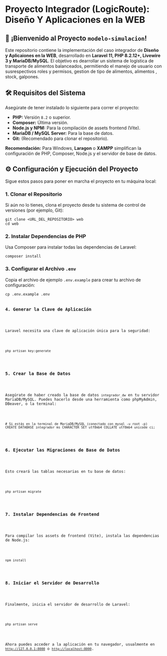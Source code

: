 <!DOCTYPE html>
<html lang="es">
<head>
    <meta charset="UTF-8">
    <meta name="viewport" content="width=device-width, initial-scale=1.0">
</head>
<body>
    <h1>Proyecto Integrador (LogicRoute): Diseño Y Aplicaciones en la WEB</h1>
    <h2><span class="section-icon">🚀</span> ¡Bienvenido al Proyecto <code>modelo-simulacion</code>!</h2>
    <p>
        Este repositorio contiene la implementación del caso integrador de <strong>Diseño y Aplicaiones en la WEB</strong>, desarrollado en <strong>Laravel 11, PHP 8.2.12+, Livewire 3 y MariaDB/MySQL</strong>. El objetivo es dearrollar un sistema de logística de transporte de alimentos balanceados, permitiendo el manejo de usuario con susrespectivos roles y permisos, gestion de tipo de alimentos, alimentos , stock, galpones.
    </p>
    <h2><span class="section-icon">🛠️</span> Requisitos del Sistema</h2>
    <p>Asegúrate de tener instalado lo siguiente para correr el proyecto:</p>
    <ul>
        <li><strong>PHP:</strong> Versión <code>8.2</code> o superior.</li>
        <li><strong>Composer:</strong> Última versión.</li>
        <li><strong>Node.js y NPM:</strong> Para la compilación de assets frontend (Vite).</li>
        <li><strong>MariaDB / MySQL Server:</strong> Para la base de datos.</li>
        <li><strong>Git:</strong> (Recomendado para clonar el repositorio).</li>
    </ul>
    <div class="highlight note">
        <strong>Recomendación:</strong> Para Windows, <strong>Laragon</strong> o <strong>XAMPP</strong> simplifican la configuración de PHP, Composer, Node.js y el servidor de base de datos.
    </div>
    <h2><span class="section-icon">⚙️</span> Configuración y Ejecución del Proyecto</h2>
    <p>Sigue estos pasos para poner en marcha el proyecto en tu máquina local:</p>
    <h3>1. Clonar el Repositorio</h3>
    <p>Si aún no lo tienes, clona el proyecto desde tu sistema de control de versiones (por ejemplo, Git):</p>
    <pre><code>git clone &lt;URL_DEL_REPOSITORIO&gt; web
cd web</code></pre>
    <h3>2. Instalar Dependencias de PHP</h3>
    <p>Usa Composer para instalar todas las dependencias de Laravel:</p>
    <pre><code>composer install</code></pre>
    <h3>3. Configurar el Archivo <code>.env</code></h3>
    <p>Copia el archivo de ejemplo <code>.env.example</code> para crear tu archivo de configuración:</p>
    <pre><code>cp .env.example .env
    <h3>4. Generar la Clave de Aplicación</h3>
    <p>Laravel necesita una clave de aplicación única para la seguridad:</p>
    <pre><code>php artisan key:generate</code></pre>
    <h3>5. Crear la Base de Datos</h3>
    <p>Asegúrate de haber creado la base de datos <code>integrador_dw</code> en tu servidor MariaDB/MySQL. Puedes hacerlo desde una herramienta como phpMyAdmin, DBeaver, o la terminal:</p>
    <pre><code># Si estás en la terminal de MariaDB/MySQL (conectado con mysql -u root -p)
CREATE DATABASE integrador_ms CHARACTER SET utf8mb4 COLLATE utf8mb4_unicode_ci;</code></pre>
    <h3>6. Ejecutar las Migraciones de Base de Datos</h3>
    <p>Esto creará las tablas necesarias en tu base de datos:</p>
    <pre><code>php artisan migrate</code></pre>
    <h3>7. Instalar Dependencias de Frontend</h3>
    <p>Para compilar los assets de frontend (Vite), instala las dependencias de Node.js:</p>
    <pre><code>npm install</code></pre>
    <h3>8. Iniciar el Servidor de Desarrollo</h3>
    <p>Finalmente, inicia el servidor de desarrollo de Laravel:</p>
    <pre><code>php artisan serve</code></pre>
    <p>Ahora puedes acceder a la aplicación en tu navegador, usualmente en <a href="http://127.0.0.1:8000"><code>http://127.0.0.1:8000</code></a> o <a href="http://localhost:8000"><code>http://localhost:8000</code></a>.</p>

</body>
</html>
